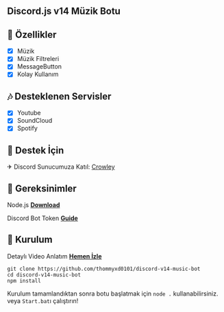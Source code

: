 ## Discord.js v14 Müzik Botu

## 📑 Özellikler

- [x] Müzik
- [x] Müzik Filtreleri
- [x] MessageButton
- [x] Kolay Kullanım

## 🎶 Desteklenen Servisler

- [x] Youtube
- [x] SoundCloud
- [x] Spotify

## 🚨 Destek İçin

✈ Discord Sunucumuza Katıl: [Crowley](https://discord.gg/bPUyQhCCHb)

## 🛑 Gereksinimler

Node.js **[Download](https://nodejs.org/dist/v17.0.1/node-v17.0.1-x64.msi)**

Discord Bot Token **[Guide](https://discordjs.guide/preparations/setting-up-a-bot-application.html#creating-your-bot)**

## 💌 Kurulum

Detaylı Video Anlatım **[Hemen İzle]()**

```
git clone https://github.com/thommyxd0101/discord-v14-music-bot
cd discord-v14-music-bot
npm install
```

Kurulum tamamlandıktan sonra botu başlatmak için `node .` kullanabilirsiniz. veya `Start.bat`ı çalıştırın!
